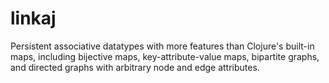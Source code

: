 linkaj
======

Persistent associative datatypes with more features than Clojure's built-in maps, including bijective maps, key-attribute-value maps, bipartite graphs, and directed graphs with arbitrary node and edge attributes.
